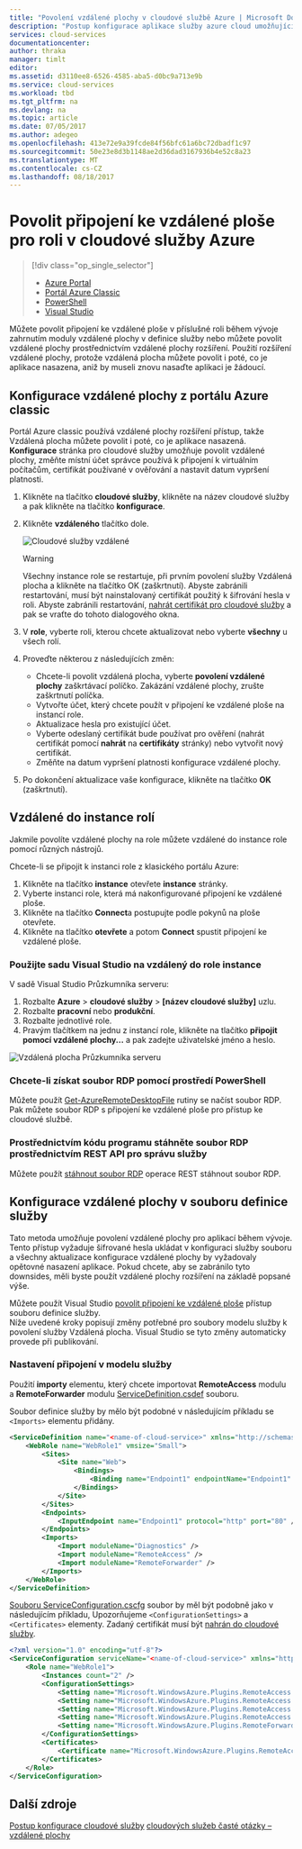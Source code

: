 ```yaml
---
title: "Povolení vzdálené plochy v cloudové službě Azure | Microsoft Docs"
description: "Postup konfigurace aplikace služby azure cloud umožňující připojení ke vzdálené ploše"
services: cloud-services
documentationcenter: 
author: thraka
manager: timlt
editor: 
ms.assetid: d3110ee8-6526-4585-aba5-d0bc9a713e9b
ms.service: cloud-services
ms.workload: tbd
ms.tgt_pltfrm: na
ms.devlang: na
ms.topic: article
ms.date: 07/05/2017
ms.author: adegeo
ms.openlocfilehash: 413e72e9a39fcde84f56bfc61a6bc72dbadf1c97
ms.sourcegitcommit: 50e23e8d3b1148ae2d36dad3167936b4e52c8a23
ms.translationtype: MT
ms.contentlocale: cs-CZ
ms.lasthandoff: 08/18/2017
---
```

# <a name="enable-remote-desktop-connection-for-a-role-in-azure-cloud-services"></a>Povolit připojení ke vzdálené ploše pro roli v cloudové služby Azure

> [!div class="op_single_selector"]
> * [Azure Portal](cloud-services-role-enable-remote-desktop-new-portal.md)
> * [Portál Azure Classic](cloud-services-role-enable-remote-desktop.md)
> * [PowerShell](cloud-services-role-enable-remote-desktop-powershell.md)
> * [Visual Studio](../vs-azure-tools-remote-desktop-roles.md)

Můžete povolit připojení ke vzdálené ploše v příslušné roli během vývoje zahrnutím moduly vzdálené plochy v definice služby nebo můžete povolit vzdálené plochy prostřednictvím vzdálené plochy rozšíření. Použití rozšíření vzdálené plochy, protože vzdálená plocha můžete povolit i poté, co je aplikace nasazena, aniž by museli znovu nasaďte aplikaci je žádoucí.

## <a name="configure-remote-desktop-from-the-azure-classic-portal"></a>Konfigurace vzdálené plochy z portálu Azure classic
Portál Azure classic používá vzdálené plochy rozšíření přístup, takže Vzdálená plocha můžete povolit i poté, co je aplikace nasazená. **Konfigurace** stránka pro cloudové služby umožňuje povolit vzdálené plochy, změňte místní účet správce používá k připojení k virtuálním počítačům, certifikát používané v ověřování a nastavit datum vypršení platnosti.

1. Klikněte na tlačítko **cloudové služby**, klikněte na název cloudové služby a pak klikněte na tlačítko **konfigurace**.
2. Klikněte **vzdáleného** tlačítko dole.

    ![Cloudové služby vzdálené](./media/cloud-services-role-enable-remote-desktop/CloudServices_Remote.png)

   > [!WARNING]
   > Všechny instance role se restartuje, při prvním povolení služby Vzdálená plocha a klikněte na tlačítko OK (zaškrtnutí). Abyste zabránili restartování, musí být nainstalovaný certifikát použitý k šifrování hesla v roli. Abyste zabránili restartování, [nahrát certifikát pro cloudové služby](cloud-services-configure-ssl-certificate.md#step-3-upload-a-certificate) a pak se vraťte do tohoto dialogového okna.

3. V **role**, vyberte roli, kterou chcete aktualizovat nebo vyberte **všechny** u všech rolí.
4. Proveďte některou z následujících změn:

   * Chcete-li povolit vzdálená plocha, vyberte **povolení vzdálené plochy** zaškrtávací políčko. Zakázání vzdálené plochy, zrušte zaškrtnutí políčka.
   * Vytvořte účet, který chcete použít v připojení ke vzdálené ploše na instancí role.
   * Aktualizace hesla pro existující účet.
   * Vyberte odeslaný certifikát bude používat pro ověření (nahrát certifikát pomocí **nahrát** na **certifikáty** stránky) nebo vytvořit nový certifikát.
   * Změňte na datum vypršení platnosti konfigurace vzdálené plochy.

5. Po dokončení aktualizace vaše konfigurace, klikněte na tlačítko **OK** (zaškrtnutí).

## <a name="remote-into-role-instances"></a>Vzdálené do instance rolí
Jakmile povolíte vzdálené plochy na role můžete vzdálené do instance role pomocí různých nástrojů.

Chcete-li se připojit k instanci role z klasického portálu Azure:

1. Klikněte na tlačítko **instance** otevřete **instance** stránky.
2. Vyberte instanci role, která má nakonfigurované připojení ke vzdálené ploše.
3. Klikněte na tlačítko **Connect**a postupujte podle pokynů na ploše otevřete.
4. Klikněte na tlačítko **otevřete** a potom **Connect** spustit připojení ke vzdálené ploše.

### <a name="use-visual-studio-to-remote-into-a-role-instance"></a>Použijte sadu Visual Studio na vzdálený do role instance
V sadě Visual Studio Průzkumníka serveru:

1. Rozbalte **Azure** > **cloudové služby** > **[název cloudové služby]** uzlu.
2. Rozbalte **pracovní** nebo **produkční**.
3. Rozbalte jednotlivé role.
4. Pravým tlačítkem na jednu z instancí role, klikněte na tlačítko **připojit pomocí vzdálené plochy...** a pak zadejte uživatelské jméno a heslo.

![Vzdálená plocha Průzkumníka serveru](./media/cloud-services-role-enable-remote-desktop/ServerExplorer_RemoteDesktop.png)

### <a name="use-powershell-to-get-the-rdp-file"></a>Chcete-li získat soubor RDP pomocí prostředí PowerShell
Můžete použít [Get-AzureRemoteDesktopFile](https://msdn.microsoft.com/library/azure/dn495261.aspx) rutiny se načíst soubor RDP. Pak můžete soubor RDP s připojení ke vzdálené ploše pro přístup ke cloudové službě.

### <a name="programmatically-download-the-rdp-file-through-the-service-management-rest-api"></a>Prostřednictvím kódu programu stáhněte soubor RDP prostřednictvím REST API pro správu služby
Můžete použít [stáhnout soubor RDP](https://msdn.microsoft.com/library/jj157183.aspx) operace REST stáhnout soubor RDP.

## <a name="to-configure-remote-desktop-in-the-service-definition-file"></a>Konfigurace vzdálené plochy v souboru definice služby
Tato metoda umožňuje povolení vzdálené plochy pro aplikací během vývoje. Tento přístup vyžaduje šifrované hesla ukládat v konfiguraci služby souboru a všechny aktualizace konfigurace vzdálené plochy by vyžadovaly opětovné nasazení aplikace. Pokud chcete, aby se zabránilo tyto downsides, měli byste použít vzdálené plochy rozšíření na základě popsané výše.  

Můžete použít Visual Studio [povolit připojení ke vzdálené ploše](../vs-azure-tools-remote-desktop-roles.md) přístup souboru definice služby.  
Níže uvedené kroky popisují změny potřebné pro soubory modelu služby k povolení služby Vzdálená plocha. Visual Studio se tyto změny automaticky provede při publikování.

### <a name="set-up-the-connection-in-the-service-model"></a>Nastavení připojení v modelu služby
Použití **importy** elementu, který chcete importovat **RemoteAccess** modulu a **RemoteForwarder** modulu [ServiceDefinition.csdef](cloud-services-model-and-package.md#csdef) souboru.

Soubor definice služby by mělo být podobné v následujícím příkladu se `<Imports>` elementu přidány.

```xml
<ServiceDefinition name="<name-of-cloud-service>" xmlns="http://schemas.microsoft.com/ServiceHosting/2008/10/ServiceDefinition" schemaVersion="2013-03.2.0">
    <WebRole name="WebRole1" vmsize="Small">
        <Sites>
            <Site name="Web">
                <Bindings>
                    <Binding name="Endpoint1" endpointName="Endpoint1" />
                </Bindings>
            </Site>
        </Sites>
        <Endpoints>
            <InputEndpoint name="Endpoint1" protocol="http" port="80" />
        </Endpoints>
        <Imports>
            <Import moduleName="Diagnostics" />
            <Import moduleName="RemoteAccess" />
            <Import moduleName="RemoteForwarder" />
        </Imports>
    </WebRole>
</ServiceDefinition>
```
[Souboru ServiceConfiguration.cscfg](cloud-services-model-and-package.md#cscfg) soubor by měl být podobně jako v následujícím příkladu, Upozorňujeme `<ConfigurationSettings>` a `<Certificates>` elementy. Zadaný certifikát musí být [nahrán do cloudové služby](cloud-services-how-to-create-deploy.md#how-to-upload-a-certificate-for-a-cloud-service).

```xml
<?xml version="1.0" encoding="utf-8"?>
<ServiceConfiguration serviceName="<name-of-cloud-service>" xmlns="http://schemas.microsoft.com/ServiceHosting/2008/10/ServiceConfiguration" osFamily="3" osVersion="*" schemaVersion="2013-03.2.0">
    <Role name="WebRole1">
        <Instances count="2" />
        <ConfigurationSettings>
            <Setting name="Microsoft.WindowsAzure.Plugins.RemoteAccess.Enabled" value="true" />
            <Setting name="Microsoft.WindowsAzure.Plugins.RemoteAccess.AccountUsername" value="[name-of-user-account]" />
            <Setting name="Microsoft.WindowsAzure.Plugins.RemoteAccess.AccountEncryptedPassword" value="[base-64-encrypted-user-password]" />
            <Setting name="Microsoft.WindowsAzure.Plugins.RemoteAccess.AccountExpiration" value="[certificate-expiration]" />
            <Setting name="Microsoft.WindowsAzure.Plugins.RemoteForwarder.Enabled" value="true" />
        </ConfigurationSettings>
        <Certificates>
            <Certificate name="Microsoft.WindowsAzure.Plugins.RemoteAccess.PasswordEncryption" thumbprint="[certificate-thumbprint]" thumbprintAlgorithm="sha1" />
        </Certificates>
    </Role>
</ServiceConfiguration>
```


## <a name="additional-resources"></a>Další zdroje
[Postup konfigurace cloudové služby](cloud-services-how-to-configure.md)
[cloudových služeb časté otázky – vzdálené plochy](cloud-services-faq.md)

